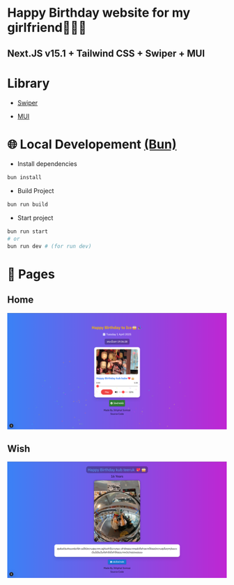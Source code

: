 # Happy Birthday website for my girlfriend💖🎂🎉
## Next.JS v15.1 + Tailwind CSS + Swiper + MUI

# Library
- [Swiper](https://swiperjs.com/)

- [MUI](https://mui.com/)

# 🌐 Local Developement <a href='https://bun.sh/'>(Bun)</a>
- Install dependencies
```bash
bun install
```
- Build Project
```bash
bun run build
```
- Start project
```bash
bun run start
# or
bun run dev # (for run dev)
```
# 💾 Pages
<h2>Home</h2>

![Home](https://raw.githubusercontent.com/Jittiphatz/Happy-Birthday-to-my-gf/848a2b3c2ad2a7098c46347acce589fc08f17745/public/images/Screenshot.png)

<h2>Wish</h2>

![Wish](https://raw.githubusercontent.com/Jittiphatz/Happy-Birthday-to-my-gf/refs/heads/main/public/images/wish.png)


